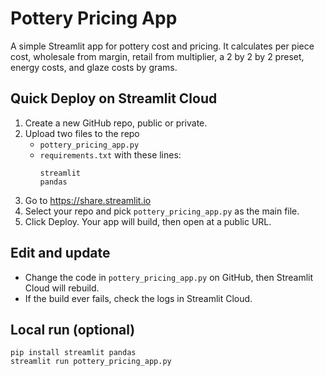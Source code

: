 
# Pottery Pricing App

A simple Streamlit app for pottery cost and pricing. It calculates per piece cost, wholesale from margin, retail from multiplier, a 2 by 2 by 2 preset, energy costs, and glaze costs by grams.

## Quick Deploy on Streamlit Cloud

1. Create a new GitHub repo, public or private.
2. Upload two files to the repo
   - `pottery_pricing_app.py`
   - `requirements.txt`  with these lines:
     ```
     streamlit
     pandas
     ```
3. Go to https://share.streamlit.io
4. Select your repo and pick `pottery_pricing_app.py` as the main file.
5. Click Deploy. Your app will build, then open at a public URL.

## Edit and update

- Change the code in `pottery_pricing_app.py` on GitHub, then Streamlit Cloud will rebuild.
- If the build ever fails, check the logs in Streamlit Cloud.

## Local run (optional)

```
pip install streamlit pandas
streamlit run pottery_pricing_app.py
```

